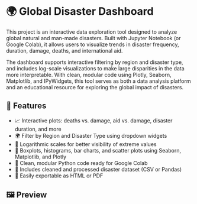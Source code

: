 # 🌍 Global Disaster Dashboard
This project is an interactive data exploration tool designed to analyze global natural and man-made disasters. Built with Jupyter Notebook (or Google Colab), it allows users to visualize trends in disaster frequency, duration, damage, deaths, and international aid.

The dashboard supports interactive filtering by region and disaster type, and includes log-scale visualizations to make large disparities in the data more interpretable. With clean, modular code using Plotly, Seaborn, Matplotlib, and IPyWidgets, this tool serves as both a data analysis platform and an educational resource for exploring the global impact of disasters.

## 📌 Features

- 📈 Interactive plots: deaths vs. damage, aid vs. damage, disaster duration, and more
- 🌍 Filter by Region and Disaster Type using dropdown widgets
- 🧮 Logarithmic scales for better visibility of extreme values
- 🎯 Boxplots, histograms, bar charts, and scatter plots using Seaborn, Matplotlib, and Plotly
- 🧠 Clean, modular Python code ready for Google Colab
- 🧹 Includes cleaned and processed disaster dataset (CSV or Pandas)
- 💾 Easily exportable as HTML or PDF

## 🖼️ Preview


